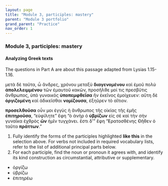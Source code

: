 ```yaml
---
layout: page
title: "Module 3, participles: mastery"
parent: "Module 3 portfolio"
grand_parent: "Practice"
nav_order: 1
---
```


### Module 3, participles: mastery


#### Analyzing Greek texts

The questions in Part A are about this passage adapted from Lysias 1.15-1.16.

μετὰ δὲ ταῦτα, ὦ ἄνδρες, χρόνου μεταξὺ **διαγενομένου** καὶ ἐμοῦ πολὺ **ἀπολελειμμένου** τῶν ἐμαυτοῦ κακῶν, προσῆλθε μοί τις πρεσβῦτις ἄνθρωπος, ὑπὸ γυναικὸς **ὑποπεμφθεῖσα** ἣν ἐκεῖνος ἐμοίχευεν: αὕτη δὲ **ὀργιζομένη** καὶ ἀδικεῖσθαι **νομίζουσα**, ἐξηῦρεν τὸ αἴτιον. 

**προσελθοῦσα** οὖν μοι ἐγγὺς ἡ ἄνθρωπος τῆς οἰκίας τῆς ἐμῆς **ἐπιτηροῦσα**, “εὐφίλητε” ἔφη “ὁ  ἀνὴρ ὁ **ὑβρίζων** εἰς σὲ καὶ τὴν σὴν γυναῖκα ἐχθρὸς **ὢν** ἡμῖν τυγχάνει. ἔστι δ'” ἔφη “̓Ερατοσθένης  ̓Οῆθεν ὁ ταῦτα **πράττων**.”


1. Fully identify the forms of the participles highlighted **like this** in the selection above. For verbs not included in required vocabulary lists, refer to the list of additional principal parts below.
2. For each participle, find the noun or pronoun it agrees with, and identify its kind construction as circumstantial, attributive or supplementary.



- ὀργίζω
- ὑβρίζω
- ἐπιτηρέω
